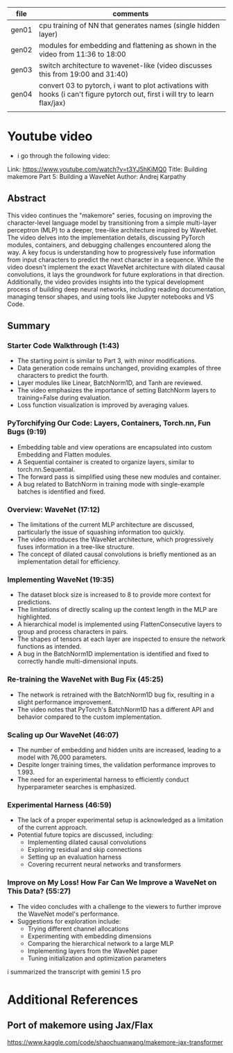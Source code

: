 | file  | comments                                                                                                                          |
|-------|-----------------------------------------------------------------------------------------------------------------------------------|
| gen01 | cpu training of NN that generates names (single hidden layer)                                                                     |
| gen02 | modules for embedding and flattening as shown in the video from 11:36 to 18:00                                                    |
| gen03 | switch architecture to wavenet-like (video discusses this from 19:00 and 31:40)                                                   |
| gen04 | convert 03 to pytorch, i want to plot activations with hooks     (i can't figure pytorch out, first i will try to learn flax/jax) |
|       |                                                                                                                                   |


# Youtube video

- i go through the following video:


Link: https://www.youtube.com/watch?v=t3YJ5hKiMQ0
Title: Building makemore Part 5: Building a WaveNet
Author: Andrej Karpathy


## Abstract

This video continues the "makemore" series, focusing on improving the character-level language model by transitioning from a simple multi-layer perceptron (MLP) to a deeper, tree-like architecture inspired by WaveNet. The video delves into the implementation details, discussing PyTorch modules, containers, and debugging challenges encountered along the way. A key focus is understanding how to progressively fuse information from input characters to predict the next character in a sequence. While the video doesn't implement the exact WaveNet architecture with dilated causal convolutions, it lays the groundwork for future explorations in that direction. Additionally, the video provides insights into the typical development process of building deep neural networks, including reading documentation, managing tensor shapes, and using tools like Jupyter notebooks and VS Code.

## Summary

### Starter Code Walkthrough (1:43)

  - The starting point is similar to Part 3, with minor modifications.
  - Data generation code remains unchanged, providing examples of three characters to predict the fourth.
  - Layer modules like Linear, BatchNorm1D, and Tanh are reviewed.
  - The video emphasizes the importance of setting BatchNorm layers to training=False during evaluation.
  - Loss function visualization is improved by averaging values.

### PyTorchifying Our Code: Layers, Containers, Torch.nn, Fun Bugs (9:19)
  - Embedding table and view operations are encapsulated into custom Embedding and Flatten modules.
  - A Sequential container is created to organize layers, similar to torch.nn.Sequential.
  - The forward pass is simplified using these new modules and container.
  - A bug related to BatchNorm in training mode with single-example batches is identified and fixed.

### Overview: WaveNet (17:12)
  - The limitations of the current MLP architecture are discussed, particularly the issue of squashing information too quickly.
  - The video introduces the WaveNet architecture, which progressively fuses information in a tree-like structure.
  - The concept of dilated causal convolutions is briefly mentioned as an implementation detail for efficiency.

### Implementing WaveNet (19:35)
  - The dataset block size is increased to 8 to provide more context for predictions.
  - The limitations of directly scaling up the context length in the MLP are highlighted.
  - A hierarchical model is implemented using FlattenConsecutive layers to group and process characters in pairs.
  - The shapes of tensors at each layer are inspected to ensure the network functions as intended.
  - A bug in the BatchNorm1D implementation is identified and fixed to correctly handle multi-dimensional inputs.

### Re-training the WaveNet with Bug Fix (45:25)
  - The network is retrained with the BatchNorm1D bug fix, resulting in a slight performance improvement.
  - The video notes that PyTorch's BatchNorm1D has a different API and behavior compared to the custom implementation.

### Scaling up Our WaveNet (46:07)
  - The number of embedding and hidden units are increased, leading to a model with 76,000 parameters.
  - Despite longer training times, the validation performance improves to 1.993.
  - The need for an experimental harness to efficiently conduct hyperparameter searches is emphasized.

### Experimental Harness (46:59)
  - The lack of a proper experimental setup is acknowledged as a limitation of the current approach.
  - Potential future topics are discussed, including:
      - Implementing dilated causal convolutions
      - Exploring residual and skip connections
      - Setting up an evaluation harness
      - Covering recurrent neural networks and transformers

### Improve on My Loss! How Far Can We Improve a WaveNet on This Data? (55:27)
  - The video concludes with a challenge to the viewers to further improve the WaveNet model's performance.
  - Suggestions for exploration include:
      - Trying different channel allocations
      - Experimenting with embedding dimensions
      - Comparing the hierarchical network to a large MLP
      - Implementing layers from the WaveNet paper
      - Tuning initialization and optimization parameters

i summarized the transcript with gemini 1.5 pro


# Additional References

## Port of makemore using Jax/Flax

https://www.kaggle.com/code/shaochuanwang/makemore-jax-transformer
